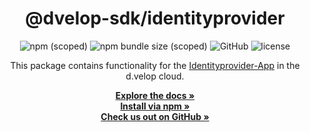<div align="center">

  <h1>@dvelop-sdk/identityprovider</h1>

  <img alt="npm (scoped)" src="https://img.shields.io/npm/v/@dvelop-sdk/identityprovider?style=for-the-badge">

  <img alt="npm bundle size (scoped)" src="https://img.shields.io/bundlephobia/min/@dvelop-sdk/identityprovider?style=for-the-badge">

  <img alt="GitHub" src="https://img.shields.io/badge/GitHub-dvelop--sdk--node-%23ff0844?logo=github&style=for-the-badge">

  <img alt="license" src="https://img.shields.io/github/license/d-velop/dvelop-sdk-node?style=for-the-badge">

  </br>

  <p>This package contains functionality for the <a href="https://developer.d-velop.de/documentation/idpapi/en/identityprovider-app-201523580.html">Identityprovider-App</a> in the d.velop cloud.</p>

  <a href="https://d-velop.github.io/dvelop-sdk-node/modules/identityprovider.html"><strong>Explore the docs »</strong></a>
  </br>
  <a href="https://www.npmjs.com/package/@dvelop-sdk/identityprovider"><strong>Install via npm »</strong></a>
  </br>
  <a href="https://github.com/d-velop/dvelop-sdk-node"><strong>Check us out on GitHub »</strong></a>

</div>
